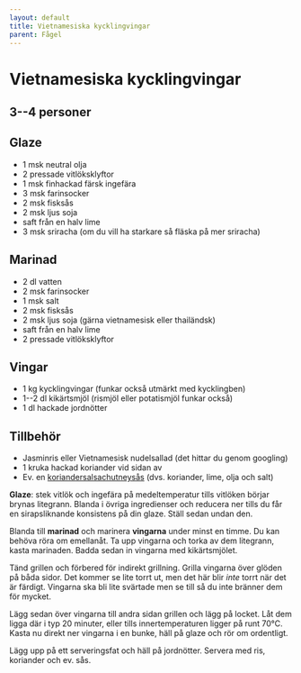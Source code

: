 ```yaml
---
layout: default
title: Vietnamesiska kycklingvingar
parent: Fågel
---
```

# Vietnamesiska kycklingvingar

## 3--4 personer

## Glaze

-   1 msk neutral olja
-   2 pressade vitlöksklyftor
-   1 msk finhackad färsk ingefära
-   3 msk farinsocker
-   2 msk fisksås
-   2 msk ljus soja
-   saft från en halv lime
-   3 msk sriracha (om du vill ha starkare så fläska på mer sriracha)

## Marinad

-   2 dl vatten
-   2 msk farinsocker
-   1 msk salt
-   2 msk fisksås
-   2 msk ljus soja (gärna vietnamesisk eller thailändsk)
-   saft från en halv lime
-   2 pressade vitlöksklyftor

## Vingar

-   1 kg kycklingvingar (funkar också utmärkt med kycklingben)
-   1--2 dl kikärtsmjöl (rismjöl eller potatismjöl funkar också)
-   1 dl hackade jordnötter

## Tillbehör

-   Jasminris eller Vietnamesisk nudelsallad (det hittar du genom
    googling)
-   1 kruka hackad koriander vid sidan av
-   Ev. en
    [koriandersalsachutneysås](https://feeders.se/2018/03/08/koriandersalsachutneysas/)
    (dvs. koriander, lime, olja och salt)

**Glaze**: stek vitlök och ingefära på medeltemperatur tills vitlöken
börjar brynas litegrann. Blanda i övriga ingredienser och reducera ner
tills du får en sirapsliknande konsistens på din glaze. Ställ sedan
undan den.

Blanda till **marinad** och marinera **vingarna** under minst en timme. Du kan behöva röra
om emellanåt. Ta upp vingarna och torka av dem litegrann, kasta marinaden. Badda sedan in
vingarna med kikärtsmjölet.

Tänd grillen och förbered för indirekt grillning. Grilla vingarna över
glöden på båda sidor. Det kommer se lite torrt ut, men det här blir
*inte* torrt när det är färdigt. Vingarna ska bli lite svärtade men se
till så du inte bränner dem för mycket.

Lägg sedan över vingarna till andra sidan grillen och lägg på locket.
Låt dem ligga där i typ 20 minuter, eller tills innertemperaturen ligger
på runt 70°C. Kasta nu direkt ner vingarna i en bunke, häll på glaze och
rör om ordentligt.

Lägg upp på ett serveringsfat och häll på jordnötter. Servera med ris,
koriander och ev. sås.
